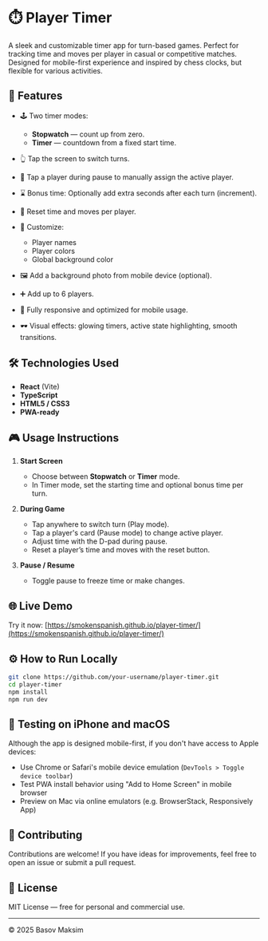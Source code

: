 # ⏱️ Player Timer

A sleek and customizable timer app for turn-based games. Perfect for tracking time and moves per player in casual or competitive matches. Designed for mobile-first experience and inspired by chess clocks, but flexible for various activities.

## 🚀 Features

* 🕹️ Two timer modes:

  * **Stopwatch** — count up from zero.
  * **Timer** — countdown from a fixed start time.
* 👆 Tap the screen to switch turns.
* 🧍 Tap a player during pause to manually assign the active player.
* ⌛ Bonus time: Optionally add extra seconds after each turn (increment).
* 🔄 Reset time and moves per player.
* 🎨 Customize:

  * Player names
  * Player colors
  * Global background color
* 🖼️ Add a background photo from mobile device (optional).
* ➕ Add up to 6 players.
* 📱 Fully responsive and optimized for mobile usage.
* 🕶️ Visual effects: glowing timers, active state highlighting, smooth transitions.

## 🛠️ Technologies Used

* **React** (Vite)
* **TypeScript**
* **HTML5 / CSS3**
* **PWA-ready**

## 🎮 Usage Instructions

1. **Start Screen**

   * Choose between **Stopwatch** or **Timer** mode.
   * In Timer mode, set the starting time and optional bonus time per turn.

2. **During Game**

   * Tap anywhere to switch turn (Play mode).
   * Tap a player's card (Pause mode) to change active player.
   * Adjust time with the D-pad during pause.
   * Reset a player’s time and moves with the reset button.

3. **Pause / Resume**

   * Toggle pause to freeze time or make changes.

## 🌐 Live Demo

Try it now: [https://smokenspanish.github.io/player-timer/](https://smokenspanish.github.io/player-timer/)

## ⚙️ How to Run Locally

```bash
git clone https://github.com/your-username/player-timer.git
cd player-timer
npm install
npm run dev
```

## 🧪 Testing on iPhone and macOS

Although the app is designed mobile-first, if you don't have access to Apple devices:

* Use Chrome or Safari's mobile device emulation (`DevTools > Toggle device toolbar`)
* Test PWA install behavior using "Add to Home Screen" in mobile browser
* Preview on Mac via online emulators (e.g. BrowserStack, Responsively App)

## 🙌 Contributing

Contributions are welcome! If you have ideas for improvements, feel free to open an issue or submit a pull request.

## 📄 License

MIT License — free for personal and commercial use.

---

© 2025 Basov Maksim
